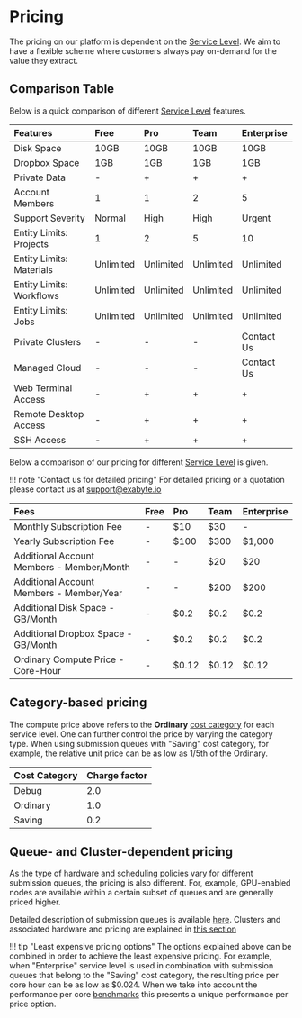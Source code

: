 # Pricing

The pricing on our platform is dependent on the [Service Level](../accounts/service-levels.md). We aim to have a flexible scheme where customers always pay on-demand for the value they extract.

## Comparison Table

Below is a quick comparison of different [Service Level](../accounts/service-levels.md) features.

| Features                                  | Free         | Pro            | Team           | Enterprise     |
| :-------------                            | :----------- | :------------- | :------------- | :------------- |
| Disk Space                                | 10GB         | 10GB           | 10GB           | 10GB           |
| Dropbox Space                             | 1GB          | 1GB            | 1GB            | 1GB            |
| Private Data                              | -            | +              | +              | +              |
| Account Members                           | 1            | 1              | 2              | 5              |
| Support Severity                          | Normal       | High           | High           | Urgent         |
| Entity Limits: Projects                   | 1            | 2              | 5              | 10             |
| Entity Limits: Materials                  | Unlimited    | Unlimited      | Unlimited      | Unlimited      |
| Entity Limits: Workflows                  | Unlimited    | Unlimited      | Unlimited      | Unlimited      |
| Entity Limits: Jobs                       | Unlimited    | Unlimited      | Unlimited      | Unlimited      |
| Private Clusters                          | -            | -              | -              | Contact Us     |
| Managed Cloud                             | -            | -              | -              | Contact Us     |
| Web Terminal Access                       | -            | +              | +              | +              |
| Remote Desktop Access                     | -            | +              | +              | +              |
| SSH Access                                | -            | +              | +              | +              |

Below a comparison of our pricing for different [Service Level](../accounts/service-levels.md) is given.

!!! note "Contact us for detailed pricing"
    For detailed pricing or a quotation please contact us at <a href="mailto:support@exabyte.io" target="_blank">support@exabyte.io</a>

| Fees                                      | Free         | Pro            | Team           | Enterprise     |
| :-------------                            | :----------- | :------------- | :------------- | :------------- |
| Monthly Subscription Fee                  | -            | $10            | $30            | -              |
| Yearly Subscription Fee                   | -            | $100           | $300           | $1,000         |
| Additional Account Members - Member/Month | -            | -              | $20            | $20            |
| Additional Account Members - Member/Year  | -            | -              | $200           | $200           |
| Additional Disk Space - GB/Month          | -            | $0.2           | $0.2           | $0.2           |
| Additional Dropbox Space - GB/Month       | -            | $0.2           | $0.2           | $0.2           |
| Ordinary Compute Price - Core-Hour        | -            | $0.12          | $0.12          | $0.12          |


## Category-based pricing

The compute price above refers to the **Ordinary** [cost category](../infrastructure/resource/category.md#cost-categories) for each service level. One can further control the price by varying the category type. When using submission queues with "Saving" cost category, for example, the relative unit price can be as low as 1/5th of the Ordinary.

|Cost Category| Charge factor
|:---------   |:------------
|Debug        | 2.0
|Ordinary     | 1.0
|Saving       | 0.2

## Queue- and Cluster-dependent pricing

As the type of hardware and scheduling policies vary for different submission queues, the pricing is also different. For, example, GPU-enabled nodes are available within a certain subset of queues and are generally priced higher.

Detailed description of submission queues is available [here](../infrastructure/resource/queues.md). Clusters and associated hardware and pricing are explained in [this section](../infrastructure/clusters/overview.md)

!!! tip "Least expensive pricing options"
    The options explained above can be combined in order to achieve the least expensive pricing. For example, when "Enterprise" service level is used in combination with submission queues that belong to the "Saving" cost category, the resulting price per core hour can be as low as $0.024. When we take into account the performance per core [benchmarks](../benchmarks/2018-11-12-comparison.md#performance-per-core) this presents a unique performance per price option.
